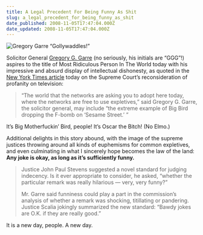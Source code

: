 ```yaml
---
title: A Legal Precedent For Being Funny As Shit
slug: a_legal_precedent_for_being_funny_as_shit
date_published: 2008-11-05T17:47:04.000Z
date_updated: 2008-11-05T17:47:04.000Z
---
```


![Gregory Garre](http://dashes.com/anil/images/gregory_g_garre_2.jpg)
“Gollywaddles!”

Solicitor General [Gregory G. Garre](http://en.wikipedia.org/wiki/Gregory_G._Garre) (no seriously, his initials are “GGG”!) aspires to the title of Most Ridiculous Person In The World today with his impressive and absurd display of intellectual dishonesty, as quoted in the [New York Times article](http://www.nytimes.com/2008/11/05/washington/05scotus.html?partner=permalink&exprod=permalink) today on the Supreme Court’s reconsideration of profanity on television:

> “The world that the networks are asking you to adopt here today, where the networks are free to use expletives,” said Gregory G. Garre, the solicitor general, may include “the extreme example of Big Bird dropping the F-bomb on ‘Sesame Street.’ ”

It’s Big Motherfuckin’ Bird, people! It’s Oscar the Bitch! (No Elmo.)

Additional delights in this story abound, with the image of the supreme justices throwing around all kinds of euphemisms for common expletives, and even culminating in what I sincerely hope becomes the law of the land: **Any joke is okay, as long as it’s sufficiently funny.**

> Justice John Paul Stevens suggested a novel standard for judging indecency. Is it ever appropriate to consider, he asked, “whether the particular remark was really hilarious — very, very funny?”
> 
> Mr. Garre said funniness could play a part in the commission’s analysis of whether a remark was shocking, titillating or pandering. Justice Scalia jokingly summarized the new standard: “Bawdy jokes are O.K. if they are really good.”

It is a new day, people. A new day.
